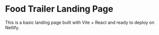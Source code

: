 # Food Trailer Landing Page

This is a basic landing page built with Vite + React and ready to deploy on Netlify.